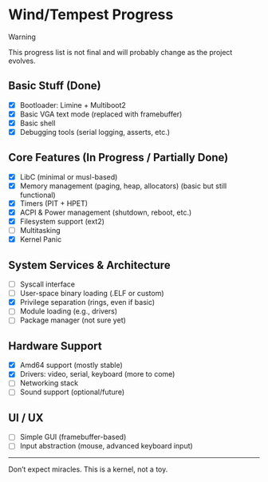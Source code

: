# Wind/Tempest Progress

> [!WARNING]
> This progress list is not final and will probably change as the project evolves.

## Basic Stuff (Done)

- [x] Bootloader: Limine + Multiboot2
- [x] Basic VGA text mode (replaced with framebuffer)
- [x] Basic shell
- [x] Debugging tools (serial logging, asserts, etc.)

## Core Features (In Progress / Partially Done)

- [x] LibC (minimal or musl-based)
- [x] Memory management (paging, heap, allocators) (basic but still functional)
- [x] Timers (PIT + HPET)
- [x] ACPI & Power management (shutdown, reboot, etc.)
- [x] Filesystem support (ext2)
- [ ] Multitasking
- [x] Kernel Panic

## System Services & Architecture

- [ ] Syscall interface
- [ ] User-space binary loading (.ELF or custom)
- [x] Privilege separation (rings, even if basic)
- [ ] Module loading (e.g., drivers)
- [ ] Package manager (not sure yet)

## Hardware Support

- [x] Amd64 support (mostly stable)
- [x] Drivers: video, serial, keyboard (more to come)
- [ ] Networking stack
- [ ] Sound support (optional/future)

## UI / UX

- [ ] Simple GUI (framebuffer-based)
- [ ] Input abstraction (mouse, advanced keyboard input)

---

Don’t expect miracles. This is a kernel, not a toy.
